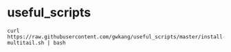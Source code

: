 # useful_scripts

```
curl https://raw.githubusercontent.com/gwkang/useful_scripts/master/install-multitail.sh | bash
```
